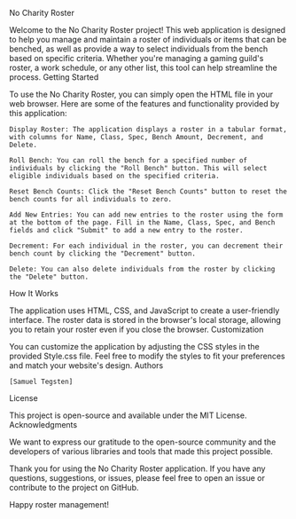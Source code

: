 No Charity Roster

Welcome to the No Charity Roster project! This web application is designed to help you manage and maintain a roster of individuals or items that can be benched, as well as provide a way to select individuals from the bench based on specific criteria. Whether you're managing a gaming guild's roster, a work schedule, or any other list, this tool can help streamline the process.
Getting Started

To use the No Charity Roster, you can simply open the HTML file in your web browser. Here are some of the features and functionality provided by this application:

    Display Roster: The application displays a roster in a tabular format, with columns for Name, Class, Spec, Bench Amount, Decrement, and Delete.

    Roll Bench: You can roll the bench for a specified number of individuals by clicking the "Roll Bench" button. This will select eligible individuals based on the specified criteria.

    Reset Bench Counts: Click the "Reset Bench Counts" button to reset the bench counts for all individuals to zero.

    Add New Entries: You can add new entries to the roster using the form at the bottom of the page. Fill in the Name, Class, Spec, and Bench fields and click "Submit" to add a new entry to the roster.

    Decrement: For each individual in the roster, you can decrement their bench count by clicking the "Decrement" button.

    Delete: You can also delete individuals from the roster by clicking the "Delete" button.

How It Works

The application uses HTML, CSS, and JavaScript to create a user-friendly interface. The roster data is stored in the browser's local storage, allowing you to retain your roster even if you close the browser.
Customization

You can customize the application by adjusting the CSS styles in the provided Style.css file. Feel free to modify the styles to fit your preferences and match your website's design.
Authors

    [Samuel Tegsten]

License

This project is open-source and available under the MIT License.
Acknowledgments

We want to express our gratitude to the open-source community and the developers of various libraries and tools that made this project possible.

Thank you for using the No Charity Roster application. If you have any questions, suggestions, or issues, please feel free to open an issue or contribute to the project on GitHub.

Happy roster management!
